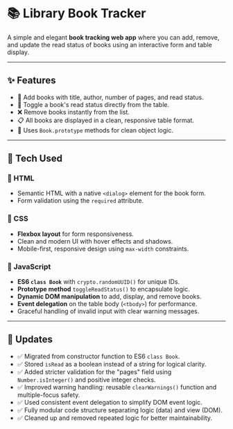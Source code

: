 # 📚 Library Book Tracker

A simple and elegant **book tracking web app** where you can add, remove, and update the read status of books using an interactive form and table display.

---

## ✨ Features

- 📘 Add books with title, author, number of pages, and read status.
- 🔄 Toggle a book's read status directly from the table.
- ❌ Remove books instantly from the list.
- 📋 All books are displayed in a clean, responsive table format.
- 🧠 Uses `Book.prototype` methods for clean object logic.

---

## 🧪 Tech Used

### 🔹 HTML

- Semantic HTML with a native `<dialog>` element for the book form.
- Form validation using the `required` attribute.

### 🔹 CSS

- **Flexbox layout** for form responsiveness.
- Clean and modern UI with hover effects and shadows.
- Mobile-first, responsive design using `max-width` constraints.

### 🔹 JavaScript

- **ES6 `class Book`** with `crypto.randomUUID()` for unique IDs.
- **Prototype method** `toggleReadStatus()` to encapsulate logic.
- **Dynamic DOM manipulation** to add, display, and remove books.
- **Event delegation** on the table body (`<tbody>`) for performance.
- Graceful handling of invalid input with clear warning messages.

---

## 🔄 Updates

- ✅ Migrated from constructor function to ES6 `class Book`.
- ✅ Stored `isRead` as a boolean instead of a string for logical clarity.
- ✅ Added stricter validation for the "pages" field using `Number.isInteger()` and positive integer checks.
- ✅ Improved warning handling: reusable `clearWarnings()` function and multiple-focus safety.
- ✅ Used consistent event delegation to simplify DOM event logic.
- ✅ Fully modular code structure separating logic (data) and view (DOM).
- ✅ Cleaned up and removed repeated logic for better maintainability.
